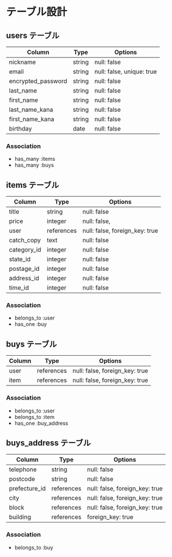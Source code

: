 # テーブル設計

## users テーブル

| Column               | Type     | Options                   |
| -------------------- | -------- | ------------------------- |
| nickname             | string   | null: false               |
| email                | string   | null: false, unique: true |
| encrypted_password   | string   | null: false               |
| last_name            | string   | null: false               |
| first_name           | string   | null: false               |
| last_name_kana       | string   | null: false               |
| first_name_kana      | string   | null: false               |
| birthday             | date     | null: false               |

### Association

- has_many :items
- has_many :buys

## items テーブル

| Column      | Type       | Options                        |
| ----------- | ------     | ------------------------------ |
| title       | string     | null: false                    |
| price       | integer    | null: false,                   |
| user        | references | null: false, foreign_key: true |
| catch_copy  | text       | null: false                    |
| category_id | integer    | null: false                    |
| state_id    | integer    | null: false                    |
| postage_id  | integer    | null: false                    |
| address_id  | integer    | null: false                    |
| time_id     | integer    | null: false                    |

### Association

- belongs_to :user
- has_one    :buy


## buys テーブル

| Column | Type       | Options                        |
| ------ | ---------- | ------------------------------ |
| user   | references | null: false, foreign_key: true |
| item   | references | null: false, foreign_key: true |

### Association

- belongs_to :user
- belongs_to :item
- has_one :buy_address

## buys_address テーブル

| Column        | Type       | Options                        |
| ------------- | ---------- | ------------------------------ |
| telephone     | string     | null: false                    |
| postcode      | string     | null: false                    |
| prefecture_id | references | null: false, foreign_key: true |
| city          | references | null: false, foreign_key: true |
| block         | references | null: false, foreign_key: true |
| building      | references | foreign_key: true              |

### Association

- belongs_to :buy